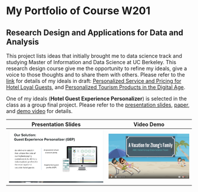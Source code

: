 # My  Portfolio of Course W201
## Research Design and Applications for Data and Analysis

This project lists ideas that initially brought me to data science track and studying Master of Information and Data Science at UC Berkeley. This research design course give me the opportunity to refine my ideals, give a voice to those thoughts and to share them with others. Please refer to the [link](https://w201rdada.github.io/portfolio-CongyingChen/index.html) for details of my ideals in draft: [Personalized Service and Pricing for Hotel Loyal Guests](https://w201rdada.github.io/portfolio-CongyingChen/PSP-HotelLoyalty.html), and [Personalized Tourism Products in the Digital Age](https://w201rdada.github.io/portfolio-CongyingChen/Personalized-Tourism-Products.html).

One of my ideals (**Hotel Guest Experience Personalizer**) is selected in the class as a group final project. Please refer to the [presentation slides](https://github.com/CongyingChen/Data-Science-Portfolio/blob/master/Research_Design/Guest_Experience_Personalizer_Slides.pdf), [paper](https://github.com/CongyingChen/Data-Science-Portfolio/blob/master/Research_Design/Guest_Experience_Personalizer_Paper.pdf), and [demo video](https://drive.google.com/file/d/1MbKdP3_y5XJoYJTzlzqDrDNnq7ZsLHc4/view?usp=sharing) for details.

  Presentation Slides       |  Video Demo
:-------------------------:|:-------------------------:
[![Project Slides](https://github.com/CongyingChen/Data-Science-Portfolio/blob/master/Research_Design/code/slides_page.png)](https://github.com/CongyingChen/Data-Science-Portfolio/blob/master/Research_Design/Guest_Experience_Personalizer_Slides.pdf)  |  [![Project video demo](https://github.com/CongyingChen/Data-Science-Portfolio/blob/master/Research_Design/code/video_page.png)](https://drive.google.com/file/d/1MbKdP3_y5XJoYJTzlzqDrDNnq7ZsLHc4/view?usp=sharing)
